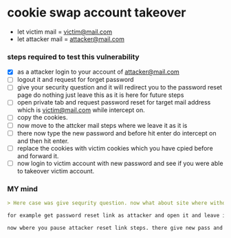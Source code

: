 # cookie swap account takeover

* let victim mail = victim@mail.com
* let attacker mail = attacker@mail.com

### steps required to test this vulnerability

- [x] as a attacker login to your account of attacker@mail.com
- [ ] logout it and request for forget password
- [ ] give your security question and it will redirect you to the password reset page do nothing just leave this as it is here for future steps
- [ ] open private tab and request password reset for target mail address which is victim@mail.com while intercept on.
- [ ] copy the cookies.
- [ ] now move to the attcker mail steps where we leave it as it is
- [ ] there now type the new password and before hit enter do intercept on and then hit enter.
- [ ] replace the cookies with victim cookies which you have cpied before and forward it.
- [ ] now login to victim account with new password and see if you were able to takeover victim account.

### MY mind

``` markdown
> Here case was give sequrity question. now what about site where without security question we get verification link in email. no worry if session id is there we can  check this issue their also.

for example get password reset link as attacker and open it and leave it. no in new private tab request password reset link of victim mail and check if any session id or cookie is generated.

now wbere you pause attacker reset link steps. there give new pass and do intercept on and hit enter and in burpsuite replace session id or cookies from attacker to victim and forward it and check login to victim account by using attacker new password.
